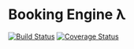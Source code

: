 # Booking Engine λ

[![Build Status](https://travis-ci.org/qandobooking/booking-engine.svg?branch=master)](https://travis-ci.org/qandobooking/booking-engine)
[![Coverage Status](https://coveralls.io/repos/github/qandobooking/booking-engine/badge.svg?branch=master)](https://coveralls.io/github/qandobooking/booking-engine?branch=master)

